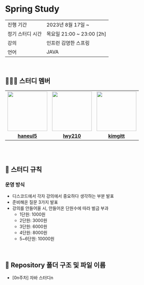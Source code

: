 # Spring Study

<table>
  <tr>
    <td>진행 기간</td>
    <td>2023년 8월 17일 ~</td>
  </tr>
  <tr>
    <td>정기 스터디 시간</td>
    <td>목요일 21:00 ~ 23:00 [2h] </b></a></td>
  </tr>
  <tr>
    <td>강의</td>
    <td>인프런 김영한 스프링</td>
  </tr>
  <tr>
    <td>언어</td>
    <td>JAVA</td>
  </tr>
</table>

<br/>

## 🧑🏻‍💻 스터디 멤버

<table>
 <tr>
    <td align="center"><a href="https://github.com/haneul5"><img src="https://avatars.githubusercontent.com/haneul5" width="130px;" alt=""></a></td>
    <td align="center"><a href="https://github.com/lwy210"><img src="https://avatars.githubusercontent.com/lwy210" width="130px;" alt=""></a></td>
    <td align="center"><a href="https://github.com/kimgitt"><img src="https://avatars.githubusercontent.com/kimgitt" width="130px;" alt=""></a></td>
  </tr>
  <tr>
    <td align="center"><a href="https://github.com/haneul5"><b>haneul5</b></a></td>
    <td align="center"><a href="https://github.com/lwy210"><b>lwy210</b></a></td>
    <td align="center"><a href="https://github.com/kimgitt"><b>kimgitt</b></a></td>
  </tr>
</table>

<br/>

<br/>

## 📌 스터디 규칙

### 운영 방식
- 디스코드에서 각자 강의에서 중요하다 생각하는 부분 발표
- 준비해온 질문 3가지 발표 
- 강의를 안들어올 시, 안들어온 단원수에 따라 벌금 부과
  - 1단원: 1000원
  - 2단원: 3000원
  - 3단원: 6000원
  - 4단원: 8000원
  - 5~6단원: 10000원

<br/>

## 📁 Repository 폴더 구조 및 파일 이름

- [0n주차] 자바 스터디n
